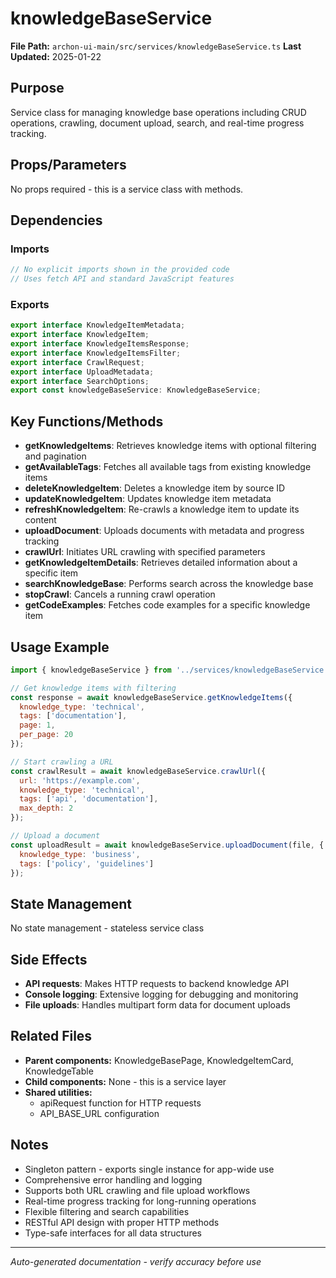 # knowledgeBaseService

**File Path:** `archon-ui-main/src/services/knowledgeBaseService.ts`
**Last Updated:** 2025-01-22

## Purpose
Service class for managing knowledge base operations including CRUD operations, crawling, document upload, search, and real-time progress tracking.

## Props/Parameters
No props required - this is a service class with methods.

## Dependencies

### Imports
```javascript
// No explicit imports shown in the provided code
// Uses fetch API and standard JavaScript features
```

### Exports
```javascript
export interface KnowledgeItemMetadata;
export interface KnowledgeItem;
export interface KnowledgeItemsResponse;
export interface KnowledgeItemsFilter;
export interface CrawlRequest;
export interface UploadMetadata;
export interface SearchOptions;
export const knowledgeBaseService: KnowledgeBaseService;
```

## Key Functions/Methods
- **getKnowledgeItems**: Retrieves knowledge items with optional filtering and pagination
- **getAvailableTags**: Fetches all available tags from existing knowledge items
- **deleteKnowledgeItem**: Deletes a knowledge item by source ID
- **updateKnowledgeItem**: Updates knowledge item metadata
- **refreshKnowledgeItem**: Re-crawls a knowledge item to update its content
- **uploadDocument**: Uploads documents with metadata and progress tracking
- **crawlUrl**: Initiates URL crawling with specified parameters
- **getKnowledgeItemDetails**: Retrieves detailed information about a specific item
- **searchKnowledgeBase**: Performs search across the knowledge base
- **stopCrawl**: Cancels a running crawl operation
- **getCodeExamples**: Fetches code examples for a specific knowledge item

## Usage Example
```javascript
import { knowledgeBaseService } from '../services/knowledgeBaseService';

// Get knowledge items with filtering
const response = await knowledgeBaseService.getKnowledgeItems({
  knowledge_type: 'technical',
  tags: ['documentation'],
  page: 1,
  per_page: 20
});

// Start crawling a URL
const crawlResult = await knowledgeBaseService.crawlUrl({
  url: 'https://example.com',
  knowledge_type: 'technical',
  tags: ['api', 'documentation'],
  max_depth: 2
});

// Upload a document
const uploadResult = await knowledgeBaseService.uploadDocument(file, {
  knowledge_type: 'business',
  tags: ['policy', 'guidelines']
});
```

## State Management
No state management - stateless service class

## Side Effects
- **API requests**: Makes HTTP requests to backend knowledge API
- **Console logging**: Extensive logging for debugging and monitoring
- **File uploads**: Handles multipart form data for document uploads

## Related Files
- **Parent components:** KnowledgeBasePage, KnowledgeItemCard, KnowledgeTable
- **Child components:** None - this is a service layer
- **Shared utilities:** 
  - apiRequest function for HTTP requests
  - API_BASE_URL configuration

## Notes
- Singleton pattern - exports single instance for app-wide use
- Comprehensive error handling and logging
- Supports both URL crawling and file upload workflows
- Real-time progress tracking for long-running operations
- Flexible filtering and search capabilities
- RESTful API design with proper HTTP methods
- Type-safe interfaces for all data structures

---
*Auto-generated documentation - verify accuracy before use*
